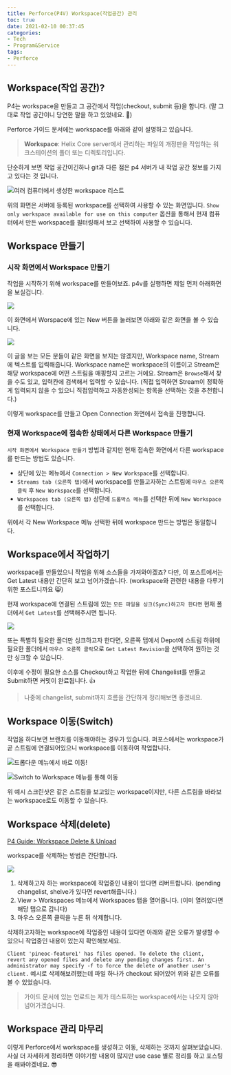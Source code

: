 ```yaml
---
title: Perforce(P4V) Workspace(작업공간) 관리
toc: true
date: 2021-02-10 00:37:45
categories:
- Tech
- Program&Service
tags:
- Perforce
---
```


## Workspace(작업 공간)?

P4는 workspace을 만들고 그 공간에서 작업(checkout, submit 등)을 합니다.
(말 그대로 작업 공간이니 당연한 말을 하고 있었네요. 🙈)

Perforce 가이드 문서에는 workspace를 아래와 같이 설명하고 있습니다.

> **Workspace**: Helix Core server에서 관리하는 파일의 개정판을 작업하는 워크스테이션의 폴더 또는 디렉토리입니다.

단순하게 보면 작업 공간이긴하나 git과 다른 점은 p4 서버가 내 작업 공간 정보를 가지고 있다는 것 입니다.

![여러 컴퓨터에서 생성한 workspace 리스트](https://user-images.githubusercontent.com/5077086/107389843-7b8c4e80-6b3a-11eb-848d-c839303d098c.png)

위의 화면은 서버에 등록된 workspace를 선택하여 사용할 수 있는 화면입니다.
`Show only workspace available for use on this computer` 옵션을 통해서 현재 컴퓨터에서 만든 workspace를 필터링해서 보고 선택하여 사용할 수 있습니다.

## Workspace 만들기

### 시작 화면에서 Workspace 만들기

작업을 시작하기 위해 workspace를 만들어보죠. p4v를 실행하면 제일 먼저 아래화면을 보실겁니다.

![](https://user-images.githubusercontent.com/5077086/107391578-2a7d5a00-6b3c-11eb-86c1-396108cf6aa8.png)

이 화면에서 Worspace에 있는 New 버튼을 눌러보면 아래와 같은 화면을 볼 수 있습니다.

![](https://user-images.githubusercontent.com/5077086/107391910-82b45c00-6b3c-11eb-90f0-1cc14dd0651d.png)

이 글을 보는 모든 분들이 같은 화면을 보지는 않겠지만, Workspace name, Stream에 텍스트를 입력해줍니다.
Workspace name은 workspace의 이름이고 Stream은 해당 workspace에 어떤 스트림을 매핑할지 고르는 거에요.
Stream은 `Browse`해서 찾을 수도 있고, 입력칸에 검색해서 입력할 수 있습니다.
(직접 입력하면 Stream이 정확하게 입력되지 않을 수 있으니 직접입력하고 자동완성되는 항목을 선택하는 것을 추천합니다.)

이렇게 workspace를 만들고 Open Connection 화면에서 접속을 진행합니다.

### 현재 Workspace에 접속한 상태에서 다른 Workspace 만들기

`시작 화면에서 Workspace 만들기` 방법과 같지만 현재 접속한 화면에서 다른 workspace를 만드는 방법도 있습니다.

* 상단에 있는 메뉴에서 `Connection > New Workspace​`를 선택합니다.
* `Streams tab (오른쪽 탭)`에서 workspace를 만들고자하는 스트림에 `마우스 오른쪽 클릭` 후 `New Workspace`를 선택합니다​.
* `Workspaces tab (오른쪽 탭)` 상단에 `드롭박스 메뉴`를 선택한 뒤에 `New Workspace`를 선택합니다.

위에서 각 New Workspace 메뉴 선택한 뒤에 workspace 만드는 방법은 동일합니다.

## Workspace에서 작업하기

workspace를 만들었으니 작업을 위해 소스들을 가져와야겠죠?
다만, 이 포스트에서는 Get Latest 내용만 간단히 보고 넘어가겠습니다.
(workspace와 관련한 내용을 다루기 위한 포스트니까요 😸)

현재 workspace에 연결된 스트림에 있는 `모든 파일을 싱크(Sync)하고자 한다면` 현재 폴더에서 `Get Latest`를 선택해주시면 됩니다.

![](https://user-images.githubusercontent.com/5077086/107872112-15f9e280-6eeb-11eb-88cc-390eea133176.png)

또는 특별히 필요한 폴더만 싱크하고자 한다면,
오른쪽 탭에서 Depot에 스트림 하위에 필요한 폴더에서 `마우스 오른쪽 클릭`으로 `Get Latest Revision`을 선택하여 원하는 것만 싱크할 수 있습니다.

이후에 수정이 필요한 소스를 Checkout하고 작업한 뒤에 Changelist를 만들고 Submit하면 커밋이 완료됩니다. 👍

> 나중에 changelist, submit까지 흐름을 간단하게 정리해보면 좋겠네요.

## Workspace 이동(Switch)

작업을 하다보면 브랜치를 이동해야하는 경우가 있습니다.
퍼포스에서는 workspace가 곧 스트림에 연결되어있으니 workspace를 이동하여 작업합니다.

![드롭다운 메뉴에서 바로 이동!](https://user-images.githubusercontent.com/5077086/107881071-d69cb780-6f25-11eb-9219-6d426952d2d0.png)

![Switch to Workspace 메뉴를 통해 이동](https://user-images.githubusercontent.com/5077086/107881442-b837bb80-6f27-11eb-80b3-6af3e682bffc.png)

위 예시 스크린샷은 같은 스트림을 보고있는 workspace이지만, 다른 스트림을 바라보는 workspace로도 이동할 수 있습니다.

## Workspace 삭제(delete)

[P4 Guide: Workspace Delete & Unload](https://www.perforce.com/manuals/p4v/Content/P4V/using.workspaces.html#Delete_and_unload_workspaces)

workspace를 삭제하는 방법은 간단합니다.

![](https://user-images.githubusercontent.com/5077086/107891686-93613980-6f63-11eb-895a-e0056196bdc3.png)

1. 삭제하고자 하는 workspace에 작업중인 내용이 있다면 리버트합니다. (pending changelist, shelve가 있다면 revert해줍니다.)
2. View > Workspaces 메뉴에서 Workspaces 탭을 열어줍니다. (이미 열려있다면 해당 탭으로 갑니다)
3. 마우스 오른쪽 클릭을 누른 뒤 삭제합니다.

삭제하고자하는 workspace에 작업중인 내용이 있다면 아래와 같은 오류가 발생할 수 있으니 작업중인 내용이 있는지 확인해보세요.

`Client 'pineoc-feature1' has files opened. To delete the client, revert any opened files and delete any pending changes first. An administrator may specify -f to force the delete of another user's client.`
예시로 삭제해보려했는데 파일 하나가 checkout 되어있어 위와 같은 오류를 볼 수 있었습니다.

> 가이드 문서에 있는 언로드는 제가 테스트하는 workspace에서는 나오지 않아 넘어가겠습니다.

## Workspace 관리 마무리

이렇게 Perforce에서 workspace를 생성하고 이동, 삭제하는 것까지 살펴보았습니다.
사실 더 자세하게 정리하면 이야기할 내용이 많지만 use case 별로 정리를 하고 포스팅을 해봐야겠네요. 😎
